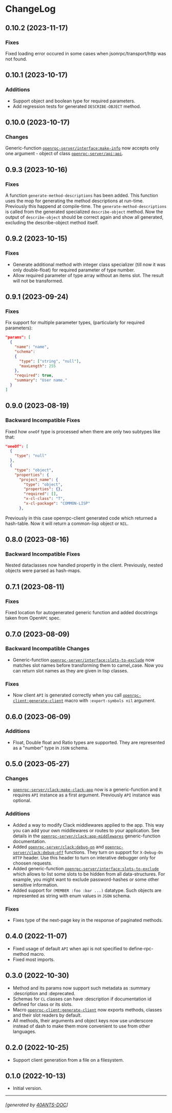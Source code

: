 <a id="x-28OPENRPC-DOCS-2FCHANGELOG-3A-40CHANGELOG-2040ANTS-DOC-2FLOCATIVES-3ASECTION-29"></a>

# ChangeLog

<a id="x-28OPENRPC-DOCS-2FCHANGELOG-3A-3A-7C0-2E10-2E2-7C-2040ANTS-DOC-2FLOCATIVES-3ASECTION-29"></a>

## 0.10.2 (2023-11-17)

<a id="fixes"></a>

### Fixes

Fixed loading error occured in some cases when jsonrpc/transport/http was not found.

<a id="x-28OPENRPC-DOCS-2FCHANGELOG-3A-3A-7C0-2E10-2E1-7C-2040ANTS-DOC-2FLOCATIVES-3ASECTION-29"></a>

## 0.10.1 (2023-10-17)

<a id="additions"></a>

### Additions

* Support object and boolean type for required parameters.
* Add regression tests for generated `DESCRIBE-OBJECT` method.

<a id="x-28OPENRPC-DOCS-2FCHANGELOG-3A-3A-7C0-2E10-2E0-7C-2040ANTS-DOC-2FLOCATIVES-3ASECTION-29"></a>

## 0.10.0 (2023-10-17)

<a id="changes"></a>

### Changes

Generic-function [`openrpc-server/interface:make-info`][e28d] now accepts only one argument - object of class [`openrpc-server/api:api`][5d14].

<a id="x-28OPENRPC-DOCS-2FCHANGELOG-3A-3A-7C0-2E9-2E3-7C-2040ANTS-DOC-2FLOCATIVES-3ASECTION-29"></a>

## 0.9.3 (2023-10-16)

<a id="fixes"></a>

### Fixes

A function `generate-method-descriptions` has been added. This function uses the mop
for generating the method descriptions at run-time. Previously this happend at compile-time.
The `generate-method-descriptions` is called from the generated specialized `describe-object`
method. Now the output of `describe-object` should be correct again and show all generated,
excluding the describe-object method itself.

<a id="x-28OPENRPC-DOCS-2FCHANGELOG-3A-3A-7C0-2E9-2E2-7C-2040ANTS-DOC-2FLOCATIVES-3ASECTION-29"></a>

## 0.9.2 (2023-10-15)

<a id="fixes"></a>

### Fixes

* Generate additional method with integer class specializer (till now it was
  only double-float) for required parameter of type number.
* Allow required parameter of type array without an items slot.
  The result will not be transformed.

<a id="x-28OPENRPC-DOCS-2FCHANGELOG-3A-3A-7C0-2E9-2E1-7C-2040ANTS-DOC-2FLOCATIVES-3ASECTION-29"></a>

## 0.9.1 (2023-09-24)

<a id="fixes"></a>

### Fixes

Fix support for multiple parameter types, (particularly for required parameters):

```json
"params": [
  {
    "name": "name",
    "schema":
    {
      "type": ["string", "null"],
      "maxLength": 255
    },
    "required": true,
    "summary": "User name."
  }
]
```
<a id="x-28OPENRPC-DOCS-2FCHANGELOG-3A-3A-7C0-2E9-2E0-7C-2040ANTS-DOC-2FLOCATIVES-3ASECTION-29"></a>

## 0.9.0 (2023-08-19)

<a id="backward-incompatible-fixes"></a>

### Backward Incompatible Fixes

Fixed how `oneOf` type is processed when there are only two subtypes like that:

```json
"oneOf": [
  {
    "type": "null"
  },
  {
    "type": "object",
    "properties": {
      "project_name": {
        "type": "object",
        "properties": {},
        "required": [],
        "x-cl-class": "T",
        "x-cl-package": "COMMON-LISP"
      },
```
Previously in this case openrpc-client generated code which returned a hash-table.
Now it will return a common-lisp object or `NIL`.

<a id="x-28OPENRPC-DOCS-2FCHANGELOG-3A-3A-7C0-2E8-2E0-7C-2040ANTS-DOC-2FLOCATIVES-3ASECTION-29"></a>

## 0.8.0 (2023-08-16)

<a id="backward-incompatible-fixes"></a>

### Backward Incompatible Fixes

Nested dataclasses now handled propertly in the client. Previously, nested objects were parsed as hash-maps.

<a id="x-28OPENRPC-DOCS-2FCHANGELOG-3A-3A-7C0-2E7-2E1-7C-2040ANTS-DOC-2FLOCATIVES-3ASECTION-29"></a>

## 0.7.1 (2023-08-11)

<a id="fixes"></a>

### Fixes

Fixed location for autogenerated generic function and added docstrings taken from Open`RPC` spec.

<a id="x-28OPENRPC-DOCS-2FCHANGELOG-3A-3A-7C0-2E7-2E0-7C-2040ANTS-DOC-2FLOCATIVES-3ASECTION-29"></a>

## 0.7.0 (2023-08-09)

<a id="backward-incompatible-changes"></a>

### Backward Incompatible Changes

* Generic-function [`openrpc-server/interface:slots-to-exclude`][6155] now matches slot names before transforming
  them to camel_case. Now you can return slot names as they are given in lisp classes.

<a id="fixes"></a>

### Fixes

* Now client `API` is generated correctly when you call [`openrpc-client:generate-client`][3710] macro
  with `:export-symbols nil` argument.

<a id="x-28OPENRPC-DOCS-2FCHANGELOG-3A-3A-7C0-2E6-2E0-7C-2040ANTS-DOC-2FLOCATIVES-3ASECTION-29"></a>

## 0.6.0 (2023-06-09)

<a id="additions"></a>

### Additions

* Float, Double float and Ratio types are supported. They are represented as a "number" type in `JSON` schema.

<a id="x-28OPENRPC-DOCS-2FCHANGELOG-3A-3A-7C0-2E5-2E0-7C-2040ANTS-DOC-2FLOCATIVES-3ASECTION-29"></a>

## 0.5.0 (2023-05-27)

<a id="changes"></a>

### Changes

* [`openrpc-server/clack:make-clack-app`][1d3d] now is a generic-function and it requires `API` instance as a first argument.
  Previously `API` instance was optional.

<a id="additions"></a>

### Additions

* Added a way to modify Clack middlewares applied to the app. This way you can add your own middlewares or routes to your application. See details in the [`openrpc-server/clack:app-middlewares`][a0d7] generic-function documentation.
* Added [`openrpc-server/clack:debug-on`][b0b1] and [`openrpc-server/clack:debug-off`][58fd] functions. They turn on support for `X-Debug-On` `HTTP` header. Use this header to turn on interative debugger only for choosen requests.
* Added generic-function [`openrpc-server/interface:slots-to-exclude`][6155] which allows to list some slots to be hidden from all data-structures. For example, you might want to exclude password-hashes or some other sensitive information.
* Added support for `(MEMBER :foo :bar ...)` datatype. Such objects are represented as string with enum values in `JSON` schema.

<a id="fixes"></a>

### Fixes

* Fixes type of the next-page key in the response of paginated methods.

<a id="x-28OPENRPC-DOCS-2FCHANGELOG-3A-3A-7C0-2E4-2E0-7C-2040ANTS-DOC-2FLOCATIVES-3ASECTION-29"></a>

## 0.4.0 (2022-11-07)

* Fixed usage of default `API` when api is not specified to define-rpc-method macro.
* Fixed most imports.

<a id="x-28OPENRPC-DOCS-2FCHANGELOG-3A-3A-7C0-2E3-2E0-7C-2040ANTS-DOC-2FLOCATIVES-3ASECTION-29"></a>

## 0.3.0 (2022-10-30)

* Method and its params now support such metadata as :summary :description and :deprecated.
* Schemas for `CL` classes can have :description if documentation id defined for class or its slots.
* Macro [`openrpc-client:generate-client`][3710] now exports methods, classes and their slot readers by default.
* All methods, their arguments and object keys now use underscore instead of dash to make them more
  convenient to use from other languages.

<a id="x-28OPENRPC-DOCS-2FCHANGELOG-3A-3A-7C0-2E2-2E0-7C-2040ANTS-DOC-2FLOCATIVES-3ASECTION-29"></a>

## 0.2.0 (2022-10-25)

* Support client generation from a file on a filesystem.

<a id="x-28OPENRPC-DOCS-2FCHANGELOG-3A-3A-7C0-2E1-2E0-7C-2040ANTS-DOC-2FLOCATIVES-3ASECTION-29"></a>

## 0.1.0 (2022-10-13)

* Initial version.


[3710]: https://40ants.com/openrpc/#x-28OPENRPC-CLIENT-2FCORE-3AGENERATE-CLIENT-20-2840ANTS-DOC-2FLOCATIVES-3AMACRO-29-29
[5d14]: https://40ants.com/openrpc/#x-28OPENRPC-SERVER-2FAPI-3AAPI-20CLASS-29
[a0d7]: https://40ants.com/openrpc/#x-28OPENRPC-SERVER-2FCLACK-3AAPP-MIDDLEWARES-20GENERIC-FUNCTION-29
[58fd]: https://40ants.com/openrpc/#x-28OPENRPC-SERVER-2FCLACK-3ADEBUG-OFF-20FUNCTION-29
[b0b1]: https://40ants.com/openrpc/#x-28OPENRPC-SERVER-2FCLACK-3ADEBUG-ON-20FUNCTION-29
[1d3d]: https://40ants.com/openrpc/#x-28OPENRPC-SERVER-2FCLACK-3AMAKE-CLACK-APP-20GENERIC-FUNCTION-29
[e28d]: https://40ants.com/openrpc/#x-28OPENRPC-SERVER-2FINTERFACE-3AMAKE-INFO-20GENERIC-FUNCTION-29
[6155]: https://40ants.com/openrpc/#x-28OPENRPC-SERVER-2FINTERFACE-3ASLOTS-TO-EXCLUDE-20GENERIC-FUNCTION-29

* * *
###### [generated by [40ANTS-DOC](https://40ants.com/doc/)]
